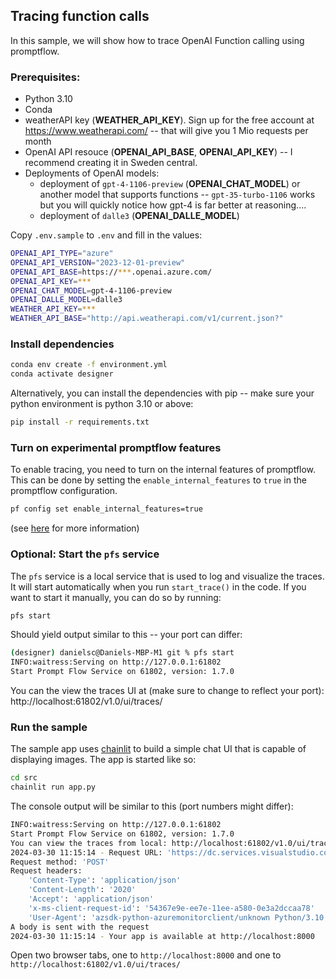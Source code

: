 ## Tracing function calls

In this sample, we will show how to trace OpenAI Function calling using promptflow.

### Prerequisites:

- Python 3.10
- Conda
- weatherAPI key (**WEATHER_API_KEY**). Sign up for the free account at https://www.weatherapi.com/ -- that will give you 1 Mio requests per month
- OpenAI API resouce (**OPENAI_API_BASE**, **OPENAI_API_KEY**) -- I recommend creating it in Sweden central. 
- Deployments of OpenAI models:
    - deployment of `gpt-4-1106-preview` (**OPENAI_CHAT_MODEL**) or another model that supports functions -- `gpt-35-turbo-1106` works but you will quickly notice how gpt-4 is far better at reasoning....
    - deployment of `dalle3` (**OPENAI_DALLE_MODEL**) 

Copy `.env.sample` to `.env` and fill in the values:

```bash
OPENAI_API_TYPE="azure"
OPENAI_API_VERSION="2023-12-01-preview"
OPENAI_API_BASE=https://***.openai.azure.com/
OPENAI_API_KEY=***
OPENAI_CHAT_MODEL=gpt-4-1106-preview
OPENAI_DALLE_MODEL=dalle3
WEATHER_API_KEY=***
WEATHER_API_BASE="http://api.weatherapi.com/v1/current.json?"
```

### Install dependencies

```bash
conda env create -f environment.yml
conda activate designer
```

Alternatively, you can install the dependencies with pip -- make sure your python environment is python 3.10 or above:

```bash
pip install -r requirements.txt
```

### Turn on experimental promptflow features

To enable tracing, you need to turn on the internal features of promptflow. This can be done by setting the `enable_internal_features` to `true` in the promptflow configuration.

```bash
pf config set enable_internal_features=true
```
(see [here](https://github.com/microsoft/promptflow/blob/clwan/eager-mode-sample/examples/tutorials/trace/README.md) for more information)

### Optional: Start the `pfs` service

The `pfs` service is a local service that is used to log and visualize the traces. It will start automatically when you run `start_trace()` in the code. If you want to start it manually, you can do so by running:

```bash
pfs start
```

Should yield output similar to this -- your port can differ:
```bash
(designer) danielsc@Daniels-MBP-M1 git % pfs start
INFO:waitress:Serving on http://127.0.0.1:61802
Start Prompt Flow Service on 61802, version: 1.7.0
```

You can the view the traces UI at (make sure to change to reflect your port): http://localhost:61802/v1.0/ui/traces/

### Run the sample

The sample app uses [chainlit](https://docs.chainlit.io/get-started/overview) to build a simple chat UI that is capable of displaying images. The app is started like so:

```bash
cd src
chainlit run app.py
```

The console output will be similar to this (port numbers might differ):

```bash
INFO:waitress:Serving on http://127.0.0.1:61802
Start Prompt Flow Service on 61802, version: 1.7.0
You can view the traces from local: http://localhost:61802/v1.0/ui/traces/
2024-03-30 11:15:14 - Request URL: 'https://dc.services.visualstudio.com/v2.1/track'
Request method: 'POST'
Request headers:
    'Content-Type': 'application/json'
    'Content-Length': '2020'
    'Accept': 'application/json'
    'x-ms-client-request-id': '54367e9e-ee7e-11ee-a580-0e3a2dccaa78'
    'User-Agent': 'azsdk-python-azuremonitorclient/unknown Python/3.10.4 (macOS-10.16-x86_64-i386-64bit)'
A body is sent with the request
2024-03-30 11:15:14 - Your app is available at http://localhost:8000
```

Open two browser tabs, one to `http://localhost:8000` and one to `http://localhost:61802/v1.0/ui/traces/`
